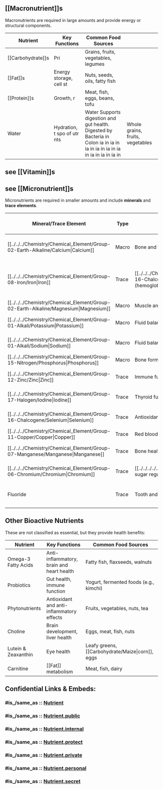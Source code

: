 
## [[Macronutrient]]s 

Macronutrients are required in large amounts and provide energy or structural components.

| Nutrient          | Key Functions                                                               | Common Food Sources                                                                                                                      |                                  |
| ----------------- | --------------------------------------------------------------------------- | ---------------------------------------------------------------------------------------------------------------------------------------- | -------------------------------- |
| [[Carbohydrate]]s | Pri                                                                         | Grains, fruits, vegetables, legumes                                                                                                      |                                  |
| [[Fat]]s          | Energy storage, cell st                                                     | Nuts, seeds, oils, fatty fish                                                                                                            |                                  |
| [[Protein]]s      | Growth, r                                                                   | Meat, fish, eggs, beans, tofu                                                                                                            |                                  |
| Water             | Hydration, t                                          spo    of   utr   nts | Water Supports digestion and gut health. <br>Digested by Bacteria in Colon ia in  ia in  ia in  ia in  ia in  ia in  ia in  ia in  ia in | Whole grains, fruits, vegetables |

## see [[Vitamin]]s 

## see [[Micronutrient]]s 

Micronutrients are required in smaller amounts and include **minerals** and **trace elements**.

| Mineral/Trace Element                                                               | Type  | Key Functions                                                                                            | Common Food Sources                                                 | Inhibitors                     | Activators                  |
| ----------------------------------------------------------------------------------- | ----- | -------------------------------------------------------------------------------------------------------- | ------------------------------------------------------------------- | ------------------------------ | --------------------------- |
| [[../../../Chemistry/Chemical_Element/Group-02-Earth-Alkaline/Calcium\|Calcium]]     | Macro | Bone and teeth health, muscle contraction                                                                | Dairy, fortified plant-based milk, kale                             |                                |                             |
| [[../../../Chemistry/Chemical_Element/Group-08-Iron/Iron\|Iron]]                     | Trace | [[../../../Chemistry/Chemical_Element/Group-16-Chalcogene/Oxygen\|Oxygen]] transport (hemoglobin), energy | Red meat, spinach, lentils, iron salt of fumaric acid (_FeC4H2O4_). | tannins, calcium, and phytates | [[Vitamin/Vitamin_C\|VitC]] |
| [[../../../Chemistry/Chemical_Element/Group-02-Earth-Alkaline/Magnesium\|Magnesium]] | Macro | Muscle and nerve function, bone health                                                                   | Nuts, seeds, leafy greens                                           |                                |                             |
| [[../../../Chemistry/Chemical_Element/Group-01-Alkali/Potassium\|Potassium]]         | Macro | Fluid balance, muscle and nerve function                                                                 | Bananas, potatoes, beans                                            |                                |                             |
| [[../../../Chemistry/Chemical_Element/Group-01-Alkali/Sodium\|Sodium]]               | Macro | Fluid balance, nerve signaling                                                                           | Salt, processed foods                                               |                                |                             |
| [[../../../Chemistry/Chemical_Element/Group-15-Nitrogen/Phosphorus\|Phosphorus]]     | Macro | Bone formation, energy production (ATP)                                                                  | Meat, dairy, fish                                                   |                                |                             |
| [[../../../Chemistry/Chemical_Element/Group-12-Zinc/Zinc\|Zinc]]                     | Trace | Immune function, wound healing                                                                           | Shellfish, seeds, whole grains                                      |                                |                             |
| [[../../../Chemistry/Chemical_Element/Group-17-Halogen/Iodine\|Iodine]]             | Trace | Thyroid function, hormone synthesis                                                                      | Iodized salt, seaweed, fish                                         |                                |                             |
| [[../../../Chemistry/Chemical_Element/Group-16-Chalcogene/Selenium\|Selenium]]       | Trace | Antioxidant protection, thyroid function                                                                 | Brazil nuts, seafood, eggs                                          |                                |                             |
| [[../../../Chemistry/Chemical_Element/Group-11-Copper/Copper\|Copper]]               | Trace | Red blood cell production, energy                                                                        | Shellfish, nuts, seeds                                              |                                |                             |
| [[../../../Chemistry/Chemical_Element/Group-07-Manganese/Manganese\|Manganese]]      | Trace | Bone health, enzyme cofactor                                                                             | Whole grains, nuts, leafy greens                                    |                                |                             |
| [[../../../Chemistry/Chemical_Element/Group-06-Chromium/Chromium\|Chromium]]         | Trace | [[../../../../../Knowledge/Biology/Blood\|Blood]] sugar regulation                                       | Broccoli, whole grains, meats                                       |                                |                             |
| Fluoride                                                                            | Trace | Tooth and bone health                                                                                    | Fluoridated water, tea, seafood, tooth-paste                        |                                |                             |

## Other Bioactive Nutrients 

These are not classified as essential, but they provide health benefits:

| Nutrient            | Key Functions                             | Common Food Sources                    |
| ------------------- | ----------------------------------------- | -------------------------------------- |
| Omega-3 Fatty Acids | Anti-inflammatory, brain and heart health | Fatty fish, flaxseeds, walnuts         |
| Probiotics          | Gut health, immune function               | Yogurt, fermented foods (e.g., kimchi) |
| Phytonutrients      | Antioxidant and anti-inflammatory effects | Fruits, vegetables, nuts, tea          |
| Choline             | Brain development, liver health           | Eggs, meat, fish, nuts                 |
| Lutein & Zeaxanthin | Eye health                                | Leafy greens, [[Carbohydrate/Maize\|corn]], eggs               |
| Carnitine           | [[Fat]] metabolism                            | Meat, fish, dairy                      |


## Confidential Links & Embeds: 

### #is_/same_as :: [Nutrient](/_Standards/bio/Metabolism/Nutrition/Nutrient.md) 

### #is_/same_as :: [Nutrient.public](/_public/bio/Metabolism/Nutrition/Nutrient.public.md) 

### #is_/same_as :: [Nutrient.internal](/_internal/bio/Metabolism/Nutrition/Nutrient.internal.md) 

### #is_/same_as :: [Nutrient.protect](/_protect/bio/Metabolism/Nutrition/Nutrient.protect.md) 

### #is_/same_as :: [Nutrient.private](/_private/bio/Metabolism/Nutrition/Nutrient.private.md) 

### #is_/same_as :: [Nutrient.personal](/_personal/bio/Metabolism/Nutrition/Nutrient.personal.md) 

### #is_/same_as :: [Nutrient.secret](/_secret/bio/Metabolism/Nutrition/Nutrient.secret.md)

